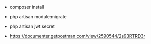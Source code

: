 - composer install

- php artisan module:migrate

- php artisan jwt:secret


- https://documenter.getpostman.com/view/2590544/2s93RTRD3r